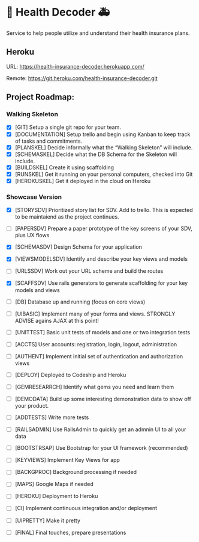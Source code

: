 # :hospital: Health Decoder :ambulance:

Service to help people utilize and understand their health insurance plans.

## Heroku

URL: https://health-insurance-decoder.herokuapp.com/

Remote: https://git.heroku.com/health-insurance-decoder.git


## Project Roadmap:

### Walking Skeleton

- [x] [GIT] Setup a single git repo for your team.
- [x] [DOCUMENTATION] Setup trello and begin using Kanban to keep track of tasks and commitments.
- [x] [PLANSKEL] Decide informally what the “Walking Skeleton” will include.
- [x] [SCHEMASKEL] Decide what the DB Schema for the Skeleton will include.
- [x] [BUILDSKEL] Create it using scaffolding
- [x] [RUNSKEL] Get it running on your personal computers, checked into Git
- [x] [HEROKUSKEL] Get it deployed in the cloud on Heroku

### Showcase Version

- [x] [STORYSDV] Prioritized story list for SDV. Add to trello. This is expected to be maintaiend as the project continues.
- [ ] [PAPERSDV] Prepare a paper prototype of the key screens of your SDV, plus UX flows
- [x] [SCHEMASDV] Design Schema for your application
- [x] [VIEWSMODELSDV] Identify and describe your key views and models
- [ ] [URLSSDV] Work out your URL scheme and build the routes
- [x] [SCAFFSDV] Use rails generators to generate scaffolding for your key models and views
- [ ] [DB] Database up and running (focus on core views)
- [ ] [UIBASIC] Implement many of your forms and views. STRONGLY ADVISE agains AJAX at this point!
- [ ] [UNITTEST] Basic unit tests of models and one or two integration tests
- [ ] [ACCTS] User accounts: registration, login, logout, administration
- [ ] [AUTHENT] Implement initial set of authentication and authorization views
- [ ] [DEPLOY] Deployed to Codeship and Heroku
- [ ] [GEMRESEARRCH] Identify what gems you need and learn them
- [ ] [DEMODATA] Build up some interesting demonstration data to show off your product.
- [ ] [ADDTESTS] Write more tests
- [ ] [RAILSADMIN] Use RailsAdmin to quickly get an admnin UI to all your data
- [ ] [BOOTSTRSAP] Use Bootstrap for your UI framework (recommended)
- [ ] [KEYVIEWS] Implement Key Views for app
- [ ] [BACKGPROC] Background processing if needed
- [ ] [MAPS] Google Maps if needed
- [ ] [HEROKU] Deployment to Heroku
- [ ] [CI] Implement continuous integration and/or deployment
- [ ] [UIPRETTY] Make it pretty
- [ ] [FINAL] Final touches, prepare presentations

